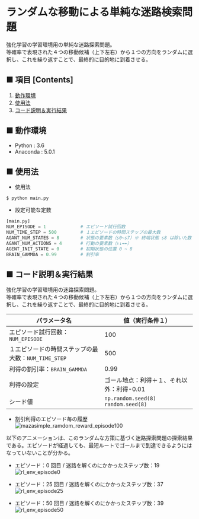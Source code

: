 # ランダムな移動による単純な迷路検索問題
強化学習の学習環境用の単純な迷路探索問題。<br>
等確率で表現された４つの移動候補（上下左右）から１つの方向をランダムに選択し、これを繰り返すことで、最終的に目的地に到着させる。<br>

<!--
単純な迷路探索問題を、Unity ML-Agents のフレームワーク（`Academy`,`Brain`,`Agent`クラス など）を参考にして実装しています。<br>
分かりやすいように `main.py` ファイル毎に１つの完結した実行コードにしています。<br>
-->

## ■ 項目 [Contents]
1. [動作環境](#動作環境)
1. [使用法](#使用法)
1. [コード説明＆実行結果](#コード説明＆実行結果)

## ■ 動作環境

- Python : 3.6
- Anaconda : 5.0.1

## ■ 使用法

- 使用法
```
$ python main.py
```

- 設定可能な定数
```python
[main.py]
NUM_EPISODE = 1             # エピソード試行回数
NUM_TIME_STEP = 500         # １エピソードの時間ステップの最大数
AGANT_NUM_STATES = 8        # 状態の要素数（s0~s7）※ 終端状態 s8 は除いた数
AGANT_NUM_ACTIONS = 4       # 行動の要素数（↑↓→←）
AGENT_INIT_STATE = 0        # 初期状態の位置 0 ~ 8
BRAIN_GAMMDA = 0.99         # 割引率
```

<a id="コード説明＆実行結果"></a>

## ■ コード説明＆実行結果
強化学習の学習環境用の迷路探索問題。<br>
等確率で表現された４つの移動候補（上下左右）から１つの方向をランダムに選択し、これを繰り返すことで、最終的に目的地に到着させる。<br>

|パラメータ名|値（実行条件１）|
|---|---|
|エピソード試行回数：`NUM_EPISODE`|100|
|１エピソードの時間ステップの最大数：`NUM_TIME_STEP`|500|
|利得の割引率：`BRAIN_GAMMDA`|0.99|
|利得の設定|ゴール地点：利得＋１、それ以外：利得-0.01|
|シード値|`np.random.seed(8)`<br>`random.seed(8)`|←|

- 割引利得のエピソード毎の履歴<br>
![mazasimple_ramdom_reward_episode100](https://user-images.githubusercontent.com/25688193/53062593-a1ab2500-3504-11e9-98d3-8ea0e33b43a0.png)<br>

以下のアニメーションは、このランダムな方策に基づく迷路探索問題の探索結果である。エピソードが経過しても、最短ルートでゴールまで到達できるようにはなっていないことが分かる。<br>

- エピソード：0 回目 / 迷路を解くのにかかったステップ数：19<br>
![rl_env_episode0](https://user-images.githubusercontent.com/25688193/53062585-9ce67100-3504-11e9-9317-b1eb28bb7c9f.gif)<br>

- エピソード：25 回目 / 迷路を解くのにかかったステップ数：37<br>
![rl_env_episode25](https://user-images.githubusercontent.com/25688193/53062573-99eb8080-3504-11e9-8652-cf9751e24f94.gif)<br>

- エピソード：50 回目 / 迷路を解くのにかかったステップ数：39<br>
![rl_env_episode50](https://user-images.githubusercontent.com/25688193/53062575-9a841700-3504-11e9-9e11-bdc1dfcfcd20.gif)<br>

<!--
- エピソード：75 回 / 迷路を解くのにかかったステップ数：155<br>
![rl_env_episode75](https://user-images.githubusercontent.com/25688193/53062576-9a841700-3504-11e9-87ea-a5bbc8d2d878.gif)<br>
-->

<!--
- エピソード：100 回 / 迷路を解くのにかかったステップ数：5<br>
![rl_env_episode99](https://user-images.githubusercontent.com/25688193/53062578-9b1cad80-3504-11e9-988c-b779a2ddb2c1.gif)<br>
-->